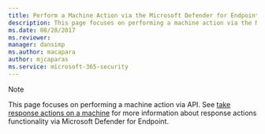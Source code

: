 ```yaml
---
title: Perform a Machine Action via the Microsoft Defender for Endpoint API
description: This page focuses on performing a machine action via the Microsoft Defender for Endpoint API.
ms.date: 08/28/2017
ms.reviewer: 
manager: dansimp
ms.author: macapara
author: mjcaparas
ms.service: microsoft-365-security
---
```


> [!NOTE]
> This page focuses on performing a machine action via API. See [take response actions on a machine](/defender-endpoint/respond-machine-alerts) for more information about response actions functionality via Microsoft Defender for Endpoint.
